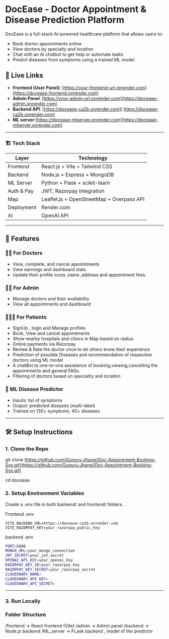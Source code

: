 # DocEase - Doctor Appointment & Disease Prediction Platform

DocEase is a full-stack AI-powered healthcare platform that allows users to:

- Book doctor appointments online
- View doctors by specialty and location
- Chat with an AI chatbot to get help or automate tasks
- Predict diseases from symptoms using a trained ML model

## 🔗 Live Links

- **Frontend (User Panel)**: [https://your-frontend-url.onrender.com](https://docease-frontend.onrender.com)
- **Admin Panel**: [https://your-admin-url.onrender.com](https://docease-admin.onrender.com)
- **Backend API**: [https://docease-ca2b.onrender.com]( https://docease-ca2b.onrender.com)
- **ML server**:[https://docease-mlserver.onrender.com](https://docease-mlserver.onrender.com)

---

### 🏗️ Tech Stack

| Layer       | Technology                                 |
|-------------|--------------------------------------------|
| Frontend    | React.js + Vite + Tailwind CSS             |
| Backend     | Node.js + Express + MongoDB                |
| ML Server   | Python + Flask + scikit-learn              |
| Auth & Pay  | JWT, Razorpay Integration                  |
| Map         | Leaflet.js + OpenStreetMap + Overpass API  |
| Deployment  | Render.com                                 |
| AI          | OpenAI API                                 |

---

## 🚀 Features

### 👨‍⚕️ For Doctors
- View, complete, and cancel appointments
- View earnings and dashboard stats
- Update their profile icons ,name ,address and appointment fees.

### 🧑‍💻 For Admin
- Manage doctors and their availability
- View all appointments and dashboard

### 🧑‍🤝‍🧑 For Patients
- SignUp , login and Manage profiles
- Book, View and cancel appointments
- Show nearby hospitals and clinics in Map based on radius 
- Online payments via Razorpay
- Review & Rate the doctor once to let others know their experience
- Prediction of possible Diseases and recommendation of respective doctors using ML model
- A chatBot to one-to-one assistance of booking,viewing,cancelling the appointments and general FAQs
- Filtering of doctors based on speciality and location 

### 🧠 ML Disease Predictor
- Inputs: list of symptoms
- Output: predicted diseases (multi-label)
- Trained on 130+ symptoms, 40+ diseases

---



## 🛠️ Setup Instructions

### 1. Clone the Repo

git clone [https://github.com/Gunuru-Jhansi/Doc-Appointment-Booking-Sys.git](https://github.com/Gunuru-Jhansi/Doc-Appointment-Booking-Sys.git)

cd docease


### 2. Setup Environment Variables

Create a .env file in both backend/ and frontend/ folders.

Frontend .env
```bach
VITE_BACKEND_URL=https://docease-ca2b.onrender.com
VITE_RAZORPAY_KEY=your_razorpay_public_key
```
backend .env
```bash
PORT=5000
MONGO_URL=your_mongo_connection
JWT_SECRET=your_jwt_secret
OPENAI_API_KEY=your_openai_key
RAZORPAY_KEY_ID=your_razorpay_key
RAZORPAY_KEY_SECRET=your_razorpay_secret
CLOUDINARY_NAME=
CLOUDINARY_API_KEY=
CLOUDINARY_API_SECRET=
```
---



### 3. Run Locally

###  Folder Structure
/frontend        → React frontend (Vite)
/admin           → Admin panel
/backend         → Node.js backend
/ML_server       → FLask backend , model of the predictor

